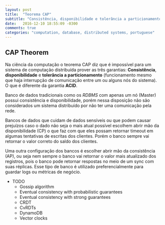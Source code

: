 ```yaml
---
layout: post
title:  "Teorema CAP"
subtitle: "Consistência, disponibilidade e tolerância a particionamento"
date:	2016-12-10 18:55:09 -0300
comments: true
categories: "computation, database, distributed systems, portuguese"
---
```


## CAP Theorem

Na ciência da computação o teorema CAP diz que é impossível para um sistema de computação distribuída prover as três garantias: **Consistência**, **disponibilidade** e **tolerância a particionamento** (funcionamento mesmo que haja interrupção de comunicação entre um ou alguns nós do sistema). O que é diferente da garantia **ACID**.

Banco de dados tradicionais como os *RDBMS* com apenas um nó (Master) possui consistência e disponibilidade, porém nessa disposição não são considerados um sistema distribuído por não ter uma comunicação pela rede.

Bancos de dados que cuidam de dados sensíveis ou que podem causar prejuízos caso o dado não seja o mais atual possível escolhem abrir mão da disponibilidade (CP) o que faz com que eles possam retornar timeout em algumas tentativas de escritas dos clientes. Porém o banco sempre vai retornar o valor correto do saldo dos clientes.

Uma outra configuração dos bancos é escolher abrir mão da consistência (AP), ou seja nem sempre o banco vai retornar o valor mais atualizado dos registros, pois o banco pode retornar respostas no meio de um sync com suas réplicas. Esse tipo de banco é utilizado preferencialmente para guardar logs ou métricas de negócio.



- TODO
    - Gossip algorithm
    - Eventual consistency with probabilistic guarantees
    - Eventual consistency with strong guarantees
    - CRDT
    - CvRDTs
    - DynamoDB
    - Vector clocks